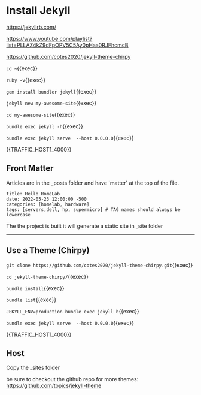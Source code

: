 # Install Jekyll

https://jekyllrb.com/

https://www.youtube.com/playlist?list=PLLAZ4kZ9dFpOPV5C5Ay0pHaa0RJFhcmcB

https://github.com/cotes2020/jekyll-theme-chirpy

`cd ~`{{exec}}

`ruby -v`{{exec}}

`gem install bundler jekyll`{{exec}}

`jekyll new my-awesome-site`{{exec}}

`cd my-awesome-site`{{exec}}

`bundle exec jekyll -h`{{exec}}

`bundle exec jekyll serve  --host 0.0.0.0`{{exec}}

{{TRAFFIC_HOST1_4000}}

## Front Matter

Articles are in the _posts folder and have 'matter' at the top of the file.

```
title: Hello HomeLab
date: 2022-05-23 12:00:00 -500
categories: [homelab, hardware]
tags: [servers,dell, hp, supermicro] # TAG names should always be lowercase
```

The the project is built it will generate a static site in _site folder

---

## Use a Theme (Chirpy)

 `git clone https://github.com/cotes2020/jekyll-theme-chirpy.git`{{exec}}

`cd jekyll-theme-chirpy/`{{exec}}




`bundle install`{{exec}}

`bundle list`{{exec}}

`JEKYLL_ENV=production bundle exec jekyll b`{{exec}}

`bundle exec jekyll serve  --host 0.0.0.0`{{exec}}

{{TRAFFIC_HOST1_4000}}


## Host

Copy the _sites folder

be sure to checkout the github repo for more themes: https://github.com/topics/jekyll-theme
